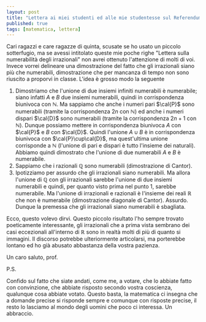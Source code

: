 ```yaml
---
layout: post
title: "Lettera ai miei studenti ed alle mie studentesse sul Referendum Costituzionale"
published: true
tags: [matematica, lettera]
---
```


Cari ragazzi e care ragazze di quinta, scusate se ho usato un piccolo sotterfugio, ma se avessi
intitolato queste mie poche righe "Lettera sulla numerabilità degli irrazionali" non avrei ottenuto
l'attenzione di molti di voi. Invece vorrei delineare una dimostrazione del fatto che gli
irrazionali siano più che numerabili, dimostrazione che per mancanza di tempo non sono riuscito a
proporvi in classe. L'idea è grosso modo la seguente

1. Dimostriamo che l'unione di due insiemi infiniti numerabili è numerabile; siano infatti $A$ e $B$
   due insiemi numerabili, quindi in corrispondenza biunivoca con $\mathbb{N}$. Ma sappiamo che
   anche i numeri pari $\cal{P}$ sono numerabili (tramite la corrispondenza $2n$ con $\mathbb{N}$)
   ed anche i numeri dispari $\cal{D}$ sono numerabili (tramite la corrispondenza $2n+1$ con
   $\mathbb{N}$). Dunque possiamo mettere in corrispondenza biunivoca $A$ con $\cal{P}$ e $B$ con
   $\cal{D}$. Quindi l'unione $A\cup B$ è in corrispondenza biunivoca con $\cal{P}\cup\cal{D}$, ma
   quest'ultima unione corrisponde a $\mathbb{N}$ (l'unione di pari e dispari è tutto l'insieme dei
   naturali). Abbiamo quindi dimostrato che l'unione di due numerabili  $A$ e $B$ è numerabile.
2. Sappiamo che i razionali $\mathbb{Q}$ sono numerabili (dimostrazione di Cantor).
3. Ipotizziamo per assurdo che gli irrazionali siano numerabili. Ma allora l'unione di $\mathbb{Q}$
   con gli irrazionali sarebbe l'unione di due insiemi numerabili e quindi, per quanto visto prima
   nel punto 1, sarebbe numerabile. Ma l'unione di irrazionali e razionali è l'insieme dei reali
   $\mathbb{R}$ che non è numerabile (dimostrazione diagonale di Cantor). Assurdo. Dunque la
   premessa che gli irrazionali siano numerabili è sbagliata.

Ecco, questo volevo dirvi. Questo piccolo risultato l'ho sempre trovato poeticamente interessante,
gli irrazionali che a prima vista sembrano dei casi eccezionali all'interno di $\mathbb{R}$ sono in
realtà molti di più di quanto si immagini. Il discorso potrebbe ulteriormente articolarsi, ma
porterebbe lontano ed ho già abusato abbastanza della vostra pazienza.

Un caro saluto, prof.

P.S.

Confido sul fatto che siate andati, come me, a votare, che lo abbiate fatto con convinzione, che
abbiate risposto secondo vostra coscienza, qualunque cosa abbiate votato. 
Questo basta, la matematica ci insegna che a domande precise si risponde sempre e comunque con 
risposte precise, il resto lo lasciamo al mondo degli
uomini che poco ci interessa. Un abbraccio.

